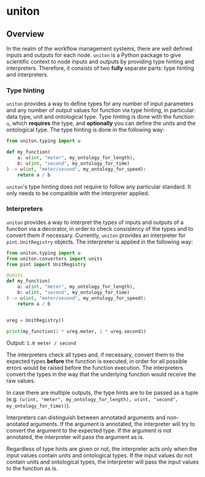 # uniton

## Overview

In the realm of the workflow management systems, there are well defined inputs and outputs for each node. `uniton` is a Python package to give scientific context to node inputs and outputs by providing type hinting and interpreters. Therefore, it consists of two **fully** separate parts: type hinting and interpreters.

### **Type hinting**

`uniton` provides a way to define types for any number of input parameters and any number of output values for function via type hinting, in particular: data type, unit and ontological type. Type hinting is done with the function `u`, which **requires** the type, and **optionally** you can define the units and the ontological type. The type hinting is done in the following way:

```python
from uniton.typing import u

def my_function(
    a: u(int, "meter", my_ontology_for_length),
    b: u(int, "second", my_ontology_for_time)
) -> u(int, "meter/second", my_ontology_for_speed):
    return a / b
```

`uniton`'s type hinting does not require to follow any particular standard. It only needs to be compatible with the interpreter applied.

### **Interpreters**

`uniton` provides a way to interpret the types of inputs and outputs of a function via a decorator, in order to check consistency of the types and to convert them if necessary. Currently, `uniton` provides an interpreter for `pint.UnitRegistry` objects. The interpreter is applied in the following way:

```python
from uniton.typing import u
from uniton.converters import units
from pint import UnitRegistry

@units
def my_function(
    a: u(int, "meter", my_ontology_for_length),
    b: u(int, "second", my_ontology_for_time)
) -> u(int, "meter/second", my_ontology_for_speed):
    return a / b


ureg = UnitRegistry()

print(my_function(1 * ureg.meter, 1 * ureg.second))
```

Output: `1.0 meter / second`


The interpreters check all types and, if necessary, convert them to the expected types **before** the function is executed, in order for all possible errors would be raised before the function execution. The interpreters convert the types in the way that the underlying function would receive the raw values.

In case there are multiple outputs, the type hints are to be passed as a tuple (e.g. `(u(int, "meter", my_ontology_for_length), u(int, "second", my_ontology_for_time))`).

Interpreters can distinguish between annotated arguments and non-anotated arguments. If the argument is annotated, the interpreter will try to convert the argument to the expected type. If the argument is not annotated, the interpreter will pass the argument as is.

Regardless of type hints are given or not, the interpreter acts only when the input values contain units and ontological types. If the input values do not contain units and ontological types, the interpreter will pass the input values to the function as is.
